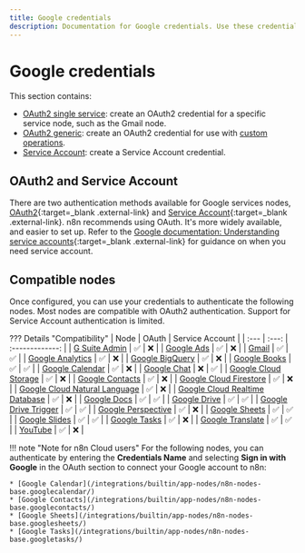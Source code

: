 ```yaml
---
title: Google credentials
description: Documentation for Google credentials. Use these credentials to authenticate Google in n8n, a workflow automation platform.
---
```


# Google credentials

This section contains:

* [OAuth2 single service](/integrations/builtin/credentials/google/oauth-single-service/): create an OAuth2 credential for a specific service node, such as the Gmail node.
* [OAuth2 generic](/integrations/builtin/credentials/google/oauth-generic/): create an OAuth2 credential for use with [custom operations](/integrations/custom-operations/).
* [Service Account](/integrations/builtin/credentials/google/service-account/): create a Service Account credential.

## OAuth2 and Service Account

There are two authentication methods available for Google services nodes, [OAuth2](https://developers.google.com/identity/protocols/oauth2){:target=_blank .external-link} and [Service Account](https://cloud.google.com/iam/docs/understanding-service-accounts){:target=_blank .external-link}. n8n recommends using OAuth. It's more widely available, and easier to set up. Refer to the [Google documentation: Understanding service accounts](https://cloud.google.com/iam/docs/understanding-service-accounts){:target=_blank .external-link} for guidance on when you need service account.

## Compatible nodes

Once configured, you can use your credentials to authenticate the following nodes. Most nodes are compatible with OAuth2 authentication. Support for Service Account authentication is limited.

??? Details "Compatibility"
	| Node | OAuth | Service Account |
	| :--- | :---: | :-------------: |
	| [G Suite Admin](/integrations/builtin/app-nodes/n8n-nodes-base.gsuiteadmin/) | :white_check_mark: | :x: |
	| [Google Ads](/integrations/builtin/app-nodes/n8n-nodes-base.googleads/) | :white_check_mark: | :x: |
	| [Gmail](/integrations/builtin/app-nodes/n8n-nodes-base.gmail/) | :white_check_mark: | :white_check_mark: |
	| [Google Analytics](/integrations/builtin/app-nodes/n8n-nodes-base.googleanalytics/) | :white_check_mark: | :x: |
	| [Google BigQuery](/integrations/builtin/app-nodes/n8n-nodes-base.googlebigquery/) | :white_check_mark: | :x: |
	| [Google Books](/integrations/builtin/app-nodes/n8n-nodes-base.googlebooks/) | :white_check_mark: | :white_check_mark: |
	| [Google Calendar](/integrations/builtin/app-nodes/n8n-nodes-base.googlecalendar/) | :white_check_mark: | :x: |
	| [Google Chat](/integrations/builtin/app-nodes/n8n-nodes-base.googlechat/) | :x: | :white_check_mark: |
	| [Google Cloud Storage](/integrations/builtin/app-nodes/n8n-nodes-base.googlecloudstorage/) | :white_check_mark: | :x: |
	| [Google Contacts](/integrations/builtin/app-nodes/n8n-nodes-base.googlecontacts/) | :white_check_mark: | :x: |
	| [Google Cloud Firestore](/integrations/builtin/app-nodes/n8n-nodes-base.googlecloudfirestore/) | :white_check_mark: | :x: |
	| [Google Cloud Natural Language](/integrations/builtin/app-nodes/n8n-nodes-base.googlecloudnaturallanguage/) | :white_check_mark: | :x: |
	| [Google Cloud Realtime Database](/integrations/builtin/app-nodes/n8n-nodes-base.googlecloudrealtimedatabase/) | :white_check_mark: | :x: |
	| [Google Docs](/integrations/builtin/app-nodes/n8n-nodes-base.googledocs/) | :white_check_mark: | :white_check_mark: |
	| [Google Drive](/integrations/builtin/app-nodes/n8n-nodes-base.googledrive/) | :white_check_mark: | :white_check_mark: |
	| [Google Drive Trigger](/integrations/builtin/trigger-nodes/n8n-nodes-base.googledrivetrigger/) | :white_check_mark: | :white_check_mark: |
	| [Google Perspective](/integrations/builtin/app-nodes/n8n-nodes-base.googleperspective/) | :white_check_mark: | :x: |
	| [Google Sheets](/integrations/builtin/app-nodes/n8n-nodes-base.googlesheets/) | :white_check_mark: | :white_check_mark: |
	| [Google Slides](/integrations/builtin/app-nodes/n8n-nodes-base.googleslides/) | :white_check_mark: | :white_check_mark: |
	| [Google Tasks](/integrations/builtin/app-nodes/n8n-nodes-base.googletasks/) | :white_check_mark: | :x: |
	| [Google Translate](/integrations/builtin/app-nodes/n8n-nodes-base.googletranslate/) | :white_check_mark: | :white_check_mark: |
	| [YouTube](/integrations/builtin/app-nodes/n8n-nodes-base.youtube/) | :white_check_mark: | :x: |

!!! note "Note for n8n Cloud users"
    For the following nodes, you can authenticate by entering the **Credentials Name** and selecting **Sign in with Google** in the OAuth section to connect your Google account to n8n:

    * [Google Calendar](/integrations/builtin/app-nodes/n8n-nodes-base.googlecalendar/)
    * [Google Contacts](/integrations/builtin/app-nodes/n8n-nodes-base.googlecontacts/)
    * [Google Sheets](/integrations/builtin/app-nodes/n8n-nodes-base.googlesheets/)
    * [Google Tasks](/integrations/builtin/app-nodes/n8n-nodes-base.googletasks/)






